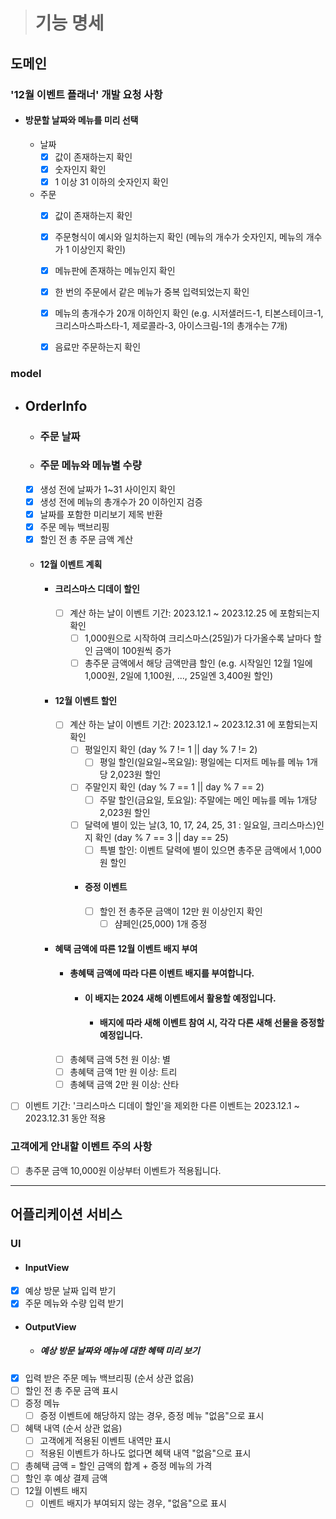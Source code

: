
> # 기능 명세

## 도메인

### '12월 이벤트 플래너' 개발 요청 사항
- #### 방문할 날짜와 메뉴를 미리 선택
  - 날짜
    - [x] 값이 존재하는지 확인
    - [x] 숫자인지 확인
    - [x] 1 이상 31 이하의 숫자인지 확인

  - 주문
    - [x] 값이 존재하는지 확인
    - [x] 주문형식이 예시와 일치하는지 확인 (메뉴의 개수가 숫자인지, 메뉴의 개수가 1 이상인지 확인)
    - [x] 메뉴판에 존재하는 메뉴인지 확인
    - [x] 한 번의 주문에서 같은 메뉴가 중복 입력되었는지 확인
    - [x] 메뉴의 총개수가 20개 이하인지 확인
      (e.g. 시저샐러드-1, 티본스테이크-1, 크리스마스파스타-1, 제로콜라-3, 아이스크림-1의 총개수는 7개)
    - [x] 음료만 주문하는지 확인


### model
- ## OrderInfo
  - ### 주문 날짜
  - ### 주문 메뉴와 메뉴별 수량
  - [x] 생성 전에 날짜가 1~31 사이인지 확인
  - [x] 생성 전에 메뉴의 총개수가 20 이하인지 검증
  - [x] 날짜를 포함한 미리보기 제목 반환
  - [x] 주문 메뉴 백브리핑
  - [x] 할인 전 총 주문 금액 계산
  - #### 12월 이벤트 계획
    - #### 크리스마스 디데이 할인
      - [ ] 계산 하는 날이 이벤트 기간: 2023.12.1 ~ 2023.12.25 에 포함되는지 확인
        - [ ] 1,000원으로 시작하여 크리스마스(25일)가 다가올수록 날마다 할인 금액이 100원씩 증가
        - [ ] 총주문 금액에서 해당 금액만큼 할인
          (e.g. 시작일인 12월 1일에 1,000원, 2일에 1,100원, ..., 25일엔 3,400원 할인)
    - #### 12월 이벤트 할인
      - [ ] 계산 하는 날이 이벤트 기간: 2023.12.1 ~ 2023.12.31 에 포함되는지 확인
        - [ ] 평일인지 확인 (day % 7 != 1 || day % 7 != 2)
            - [ ] 평일 할인(일요일~목요일): 평일에는 디저트 메뉴를 메뉴 1개당 2,023원 할인
        - [ ] 주말인지 확인 (day % 7 == 1 || day % 7 == 2)
            - [ ] 주말 할인(금요일, 토요일): 주말에는 메인 메뉴를 메뉴 1개당 2,023원 할인
        - [ ] 달력에 별이 있는 날(3, 10, 17, 24, 25, 31 : 일요일, 크리스마스)인지 확인 (day % 7 == 3 || day == 25)
            - [ ] 특별 할인: 이벤트 달력에 별이 있으면 총주문 금액에서 1,000원 할인
        - #### 증정 이벤트
          - [ ] 할인 전 총주문 금액이 12만 원 이상인지 확인 
            - [ ] 샴페인(25,000) 1개 증정
    - #### 혜택 금액에 따른 12월 이벤트 배지 부여
      - #### 총혜택 금액에 따라 다른 이벤트 배지를 부여합니다.
        - #### 이 배지는 2024 새해 이벤트에서 활용할 예정입니다.
          - #### 배지에 따라 새해 이벤트 참여 시, 각각 다른 새해 선물을 증정할 예정입니다.
      - [ ] 총혜택 금액 5천 원 이상: 별
      - [ ] 총혜택 금액 1만 원 이상: 트리
      - [ ] 총혜택 금액 2만 원 이상: 산타

- [ ] 이벤트 기간: '크리스마스 디데이 할인'을 제외한 다른 이벤트는 2023.12.1 ~ 2023.12.31 동안 적용


### 고객에게 안내할 이벤트 주의 사항
- [ ] 총주문 금액 10,000원 이상부터 이벤트가 적용됩니다.
  

---

## 어플리케이션 서비스

### UI
- #### InputView
- [x] 예상 방문 날짜 입력 받기
- [x] 주문 메뉴와 수량 입력 받기

- #### OutputView
  - ##### 예상 방문 날짜와 메뉴에 대한 혜택 미리 보기
- [x] 입력 받은 주문 메뉴 백브리핑 (순서 상관 없음)
- [ ] 할인 전 총 주문 금액 표시
- [ ] 증정 메뉴
  - [ ] 증정 이벤트에 해당하지 않는 경우, 증정 메뉴 "없음"으로 표시 
- [ ] 혜택 내역 (순서 상관 없음)
  - [ ] 고객에게 적용된 이벤트 내역만 표시
  - [ ] 적용된 이벤트가 하나도 없다면 혜택 내역 "없음"으로 표시
- [ ] 총혜택 금액 = 할인 금액의 합계 + 증정 메뉴의 가격 
- [ ] 할인 후 예상 결제 금액
- [ ] 12월 이벤트 배지
  - [ ] 이벤트 배지가 부여되지 않는 경우, "없음"으로 표시
